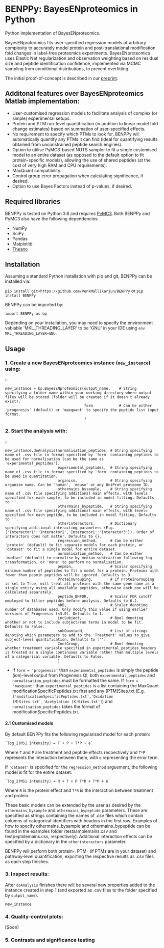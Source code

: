 # BENPPy: BayesENproteomics in Python
Python implementation of BayesENproteomics.

BayesENproteomics fits user-specified regression models of arbitrary complexity to accurately model protein and post-translational modification fold changes in label-free proteomics experiments. BayesENproteomics uses Elastic Net regularization and observation weighting based on residual size and peptide identification confidence, implemented via MCMC sampling from conditional distributions, to prevent overfitting.

The initial proof-of-concept is described in our [preprint](https://www.biorxiv.org/content/early/2018/05/10/295527).

## Additonal features over BayesENproteomics Matlab implementation:
  * User-customised regression models to facilitate analysis of complex (or simple) experimental setups.
  * Protein and PTM run-level quantification (in addition to linear model fold change estimates) based on summation of user-specified effects.
  * No requirement to specify which PTMs to look for, BENPPy will automatically quantify any PTMs it can find (ideal for quantifying results obtained from unconstrained peptide search engines).
  * Option to utilise PyMC3-based NUTS sampler to fit a single customised model to an entire dataset (as opposed to the default option to fit protein-specific models), allowing the use of shared peptides (at the cost of very high RAM and CPU requirements).
  * MaxQuant compatibility.
  * Control group error propagation when calculating significance, if desired.
  * Option to use Bayes Factors instead of p-values, if desired.
  
## Required libraries
BENPPy is tested on Python 3.6 and requires [PyMC3](https://docs.pymc.io/). Both BENPPy and PyMC3 also have the following dependencies:
   - NumPy
   - SciPy
   - Pandas
   - Matplotlib
   - [Theano](http://deeplearning.net/software/theano/)

## Installation

Assuming a standard Python installation with pip and git, BENPPy can be installed via:

`pip install git+https://github.com/VenkMallikarjun/BENPPy` or `pip install BENPPy`

BENPPy can be imported by:

`import BENPPy as bp`

Depending on your installation, you may need to specify the environment vabiable 'MKL_THREADING_LAYER' to be 'GNU' in your IDE using `env MKL_THREADING_LAYER=GNU`.

## Usage

### 1. Create a new BayesENproteomics instance (`new_instance`) using: 

::

    new_instance = bp.BayesENproteomics(output_name,    # String specifying a folder name within your working directory where output files will be stored (folder will be created if it doesn't already exist).
                                        form            # Can be either 'progenesis' (default) or 'maxquant' to specify the peptide list input format.
                                        )

### 2. Start the analysis with:

::

    new_instance.doAnalysis(normalisation_peptides, # String specifying name of .csv file in format specified by 'form' containing peptides to be used for normalisation (can be the same as 'experimental_peptides').
                            experimental_peptides,  # String specifying name of .csv file in format specified by 'form' containing peptides to be used in quantitation.
                            organism,               # String specifying organism name. Can be 'human', 'mouse' or any UniProt proteome ID.
                            othermains_bysample,    # String specifying name of .csv file specifying additional main effects, with levels specified for each sample, to be included in model fitting. Defaults to ''.
                            othermains_bypeptide,   # String specifying name of .csv file specifying additional main effects, with levels specified for each peptide, to be included in model fitting. Defaults to ''.
                            otherinteractors,       # Dictionary specifying additional interacting parameters (E.g. {'Interactor1':'Interactor2','Interactor1':'Interactor3'}). Order of interactors does not matter. Defaults to {}.
                            regression_method,      # Can be either 'protein' (default) to fit separate models for each protein, or 'dataset' to fit a single model for entire dataset.
                            normalisation_method,   # Can be either 'median' (default) to normalise by median subtraction following log transformation, or 'none' to perform no normalisation.
                            pepmin,                 # Scalar specifying minimum number of peptides to fit a model for a protein. Proteins with fewer than pepmin peptides will be ignored. Defaults to 3.
                            ProteinGrouping,        # If ProteinGrouping is set to True, will treat all proteins with the same gene name as a single entity using all available peptides, otherwise each one will be calculated separately.
                            peptide_BHFDR,          # Scalar FDR cutoff employed to filter peptides before analysis. Defaults to 0.2.
                            nDB,                    # Scalar denoting number of databases used. Only modify this value if using earlier versions of Progenesis (<3.0). Defaults to 1.
                            incSubject,             # Bool denoting whether or not to include subject/run terms in model to be fit. Defaults to False.
                            subQuantadd,            # List of strings denoting which parameters to add to the 'Treatment' values to give subject-level quantification. Defaults to [''].
                            ContGroup,              # Bool denoting whether treatment variable specified in experimental_peptides headers is treated as a single continuous variable rather than multiple levels of a categorical variable. Defaults to False.
                            )

* If `form = 'progenesis'` than `experimental_peptides` is simply the peptide (ion)-level output from Progenesis QI, both `experimental_peptides` and `normalisation_peptides` must be formatted the same. If `form = 'maxquant'` than `experimental_peptides` is a list containing the MaxQuant modificationSpecificPeptides.txt first and any [PTM]Sites.txt (E.g. `['modificationSpecificPeptides.txt','Oxidation (M)Sites.txt','Acetylation (K)Sites.txt']`) and `normalisation_peptides` takes the format of modificationSpecificPeptides.txt.

#### 2.1 Customised models
By default BENPPy fits the following regularised model for each protein:

    `log_2(MS1 Intensity) = T + P + T*P + e`

Where `T` and `P` are treatment and peptide effects recpectively and `T*P` represents the interaction between them, with `e` representing the error term.

If `'dataset'` is specified for the `regression_method` arguement, the following model is fit for the entire dataset:

    `log_2(MS1 Intensity) = R + T + P T*R + T*P + e`
    
Where `R` is the protein effect and `T*R` is the interaction between treatment and protein.

These basic models can be extended by the user as desired by the `othermains_bysample` and `othermains_bypeptide` parameters. These are specified as strings containing the names of .csv files which contain columns of categorical identifiers with headers in the first row. Examples of how to specify othermains_bysample and othermains_bypeptide can be found in the examples folder (testsamplemains.csv and testpeptidemains.csv, respectively). Additional interaction effects can be specified by a dictionary in the `otherinteractors` parameter.

BENPPy will perform both protein-, PTM- (if PTMs are in your dataset) and pathway-level quantification, exporting the respective results as .csv files as each step finishes.

### 3. Inspect results:

After `doAnalysis` finishes there will be several new properties added to the instance created in step 1 (and exported as .csv files to the folder specified by `output_name`).

`new_instance`

### 4. Quality-control plots:
[Soon]

### 5. Contrasts and significance testing